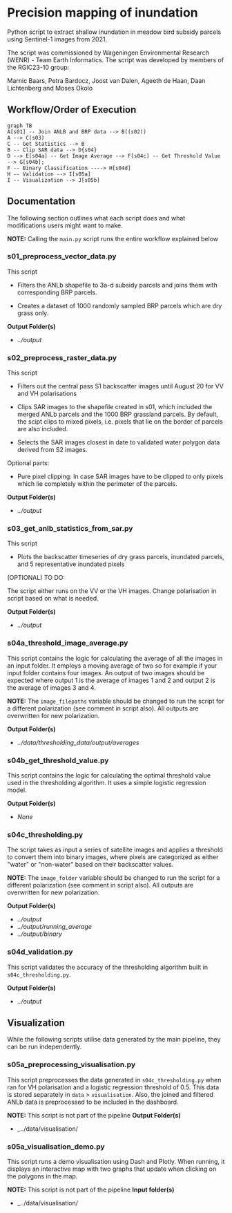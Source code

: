 # Precision mapping of inundation

Python script to extract shallow inundation in meadow bird subsidy parcels using Sentinel-1 images from 2021.

The script was commissioned by Wageningen Environmental Research (WENR) - Team Earth Informatics. The script was developed by members of the RGIC23-10 group:

Marnic Baars, Petra Bardocz, Joost van Dalen, Ageeth de Haan, Daan Lichtenberg and Moses Okolo

## Workflow/Order of Execution

```mermaid
graph TB
A[s01] -- Join ANLB and BRP data --> B((s02))
A --> C(s03)
C -- Get Statistics --> B
B -- Clip SAR data --> D{s04}
D --> E[s04a] -- Get Image Average --> F[s04c] -- Get Threshold Value --> G[s04b];
F -- Binary Classification ----> H[s04d]
H -- Validation --> I[s05a]
I -- Visualization --> J[s05b]
```

## Documentation

The following section outlines what each script does and what modifications users might want to make.

**NOTE:** Calling the `main.py` script runs the entire workflow explained below

### s01_preprocess_vector_data.py

This script

- Filters the ANLb shapefile to 3a-d subsidy parcels and joins them with corresponding BRP parcels.

- Creates a dataset of 1000 randomly sampled BRP parcels which are dry grass only.

**Output Folder(s)**

- _../output_

### s02_preprocess_raster_data.py

This script

- Filters out the central pass S1 backscatter images until August 20 for VV and VH polarisations

- Clips SAR images to the shapefile created in s01, which included the merged ANLb parcels and the 1000 BRP grassland parcels. By default, the scipt clips to mixed pixels, i.e. pixels that lie on the border of parcels are also included.

- Selects the SAR images closest in date to validated water polygon data derived from S2 images.

Optional parts:

- Pure pixel clipping: In case SAR images have to be clipped to only pixels which lie completely within the perimeter of the parcels.

**Output Folder(s)**

- _../output_

### s03_get_anlb_statistics_from_sar.py

This script

- Plots the backscatter timeseries of dry grass parcels, inundated parcels, and 5 representative inundated pixels

(OPTIONAL) TO DO:

The script either runs on the VV or the VH images. Change polarisation in script based on what is needed.

**Output Folder(s)**

- _../output_

### s04a_threshold_image_average.py

This script contains the logic for calculating the average of all the images in an input folder. It employs a moving average of two so for example if your input folder contains four images. An output of two images should be expected where output 1 is the average of images 1 and 2 and output 2 is the average of images 3 and 4.

**NOTE:** The `image_filepaths` variable should be changed to run the script for a different polarization (see comment in script also). All outputs are overwritten for new polarization.

**Output Folder(s)**

- _../data/thresholding_data/output/averages_

### s04b_get_threshold_value.py

This script contains the logic for calculating the optimal threshold value used in the thresholding algorithm. It uses a simple logistic regression model.

**Output Folder(s)**

- _None_

### s04c_thresholding.py

The script takes as input a series of satellite images and applies a threshold to convert them into binary images, where pixels are categorized as either "water" or "non-water" based on their backscatter values.

**NOTE:** The `image_folder` variable should be changed to run the script for a different polarization (see comment in script also). All outputs are overwritten for new polarization.

**Output Folder(s)**

- _../output_
- _../output/running_average_
- _../output/binary_

### s04d_validation.py

This script validates the accuracy of the thresholding algorithm built in `s04c_thresholding.py`.

**Output Folder(s)**

- _../output_
## Visualization 
While the following scripts utilise data generated by the main pipeline, they can be run independently. 

### s05a_preprocessing_visualisation.py

This script preprocesses the data generated in `s04c_thresholding.py` when ran for VH polarisation and a logistic regression threshold of 0.5. This data is stored separately in `data` > `visualisation`. Also, the joined and filtered ANLb data is preprocessed to be included in the dashboard.

**NOTE:** This script is not part of the pipeline
**Output Folder(s)**
- _../data/visualisation/

### s05a_visualisation_demo.py

This script runs a demo visualisation using Dash and Plotly. When running, it displays an interactive map with two graphs that update when clicking on the polygons in the map.

**NOTE:** This script is not part of the pipeline
**Input folder(s)**
- _../data/visualisation/

